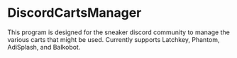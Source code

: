 # DiscordCartsManager
This program is designed for the sneaker discord community to manage the various carts that might be used. Currently supports Latchkey, Phantom, AdiSplash, and Balkobot.
